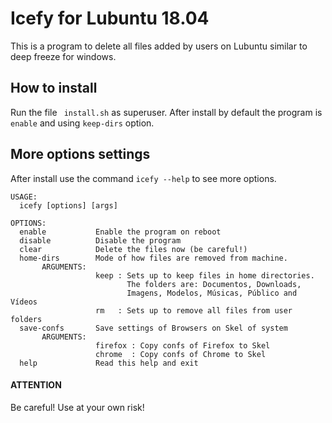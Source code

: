 # Icefy for Lubuntu 18.04

This is a program to delete all files added by users on Lubuntu similar to deep freeze for windows.

## How to install

Run the file ` install.sh` as superuser. After install by default the program is `enable`  and using `keep-dirs` option. 

## More options settings

After install use the command `icefy --help` to see more options.

```
USAGE:
  icefy [options] [args]

OPTIONS:
  enable           Enable the program on reboot
  disable          Disable the program
  clear            Delete the files now (be careful!)
  home-dirs        Mode of how files are removed from machine.
       ARGUMENTS:
                   keep : Sets up to keep files in home directories.
                          The folders are: Documentos, Downloads,
                          Imagens, Modelos, Músicas, Público and Vídeos
                   rm   : Sets up to remove all files from user folders
  save-confs       Save settings of Browsers on Skel of system
       ARGUMENTS:  
                   firefox : Copy confs of Firefox to Skel
                   chrome  : Copy confs of Chrome to Skel
  help             Read this help and exit
```

#### ATTENTION

Be careful! Use at your own risk!